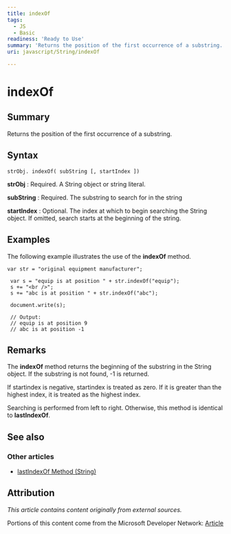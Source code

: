 ```yaml
---
title: indexOf
tags:
  - JS
  - Basic
readiness: 'Ready to Use'
summary: 'Returns the position of the first occurrence of a substring.'
uri: javascript/String/indexOf

---
```

# indexOf

## Summary

Returns the position of the first occurrence of a substring.

## Syntax

    strObj. indexOf( subString [, startIndex ])

**strObj**
:   Required. A String object or string literal.

**subString**
:   Required. The substring to search for in the string

**startIndex**
:   Optional. The index at which to begin searching the String object. If omitted, search starts at the beginning of the string.

## Examples

The following example illustrates the use of the **indexOf** method.

``` {.js}
var str = "original equipment manufacturer";

 var s = "equip is at position " + str.indexOf("equip");
 s += "<br />";
 s += "abc is at position " + str.indexOf("abc");

 document.write(s);

 // Output:
 // equip is at position 9
 // abc is at position -1
```

## Remarks

The **indexOf** method returns the beginning of the substring in the String object. If the substring is not found, -1 is returned.

If startindex is negative, startindex is treated as zero. If it is greater than the highest index, it is treated as the highest index.

Searching is performed from left to right. Otherwise, this method is identical to **lastIndexOf**.

## See also

### Other articles

-   [lastIndexOf Method (String)](/javascript/String/lastIndexOf)

## Attribution

*This article contains content originally from external sources.*

Portions of this content come from the Microsoft Developer Network: [Article](http://msdn.microsoft.com/en-us/library/ie/53xtt423(v=vs.94).aspx)

